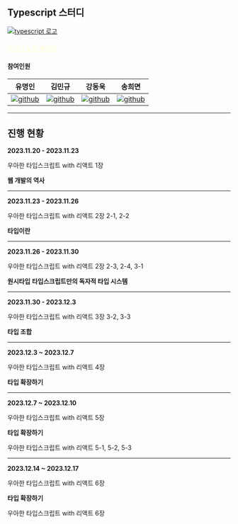 ## Typescript 스터디

[![typescript 로고](./images/typescriptLogo.png)](https://github.com/myeongin0926)

<h4><a style='color:lightyellow' href='https://polarized-income-39d.notion.site/94033567d184490a8e3bf4cebfa7f425?pvs=4'>스터디 노션 페이지</a></h4>

#### 참여인원

|                                유명인                                 |                              김민규                              |                                              강동욱                                              |                              송희면                               |
| :-------------------------------------------------------------------: | :--------------------------------------------------------------: | :----------------------------------------------------------------------------------------------: | :---------------------------------------------------------------: |
| [![github](./images/githubLogo.png)](https://github.com/myeongin0926) | [![github](./images/githubLogo.png)](https://github.com/cobocho) | [![github](./images/githubLogo.png)](https://github.com/woogie0303https://github.com/woogie0303) | [![github](./images/githubLogo.png)](https://github.com/kiki9323) |

---

## 진행 현황

**2023.11.20 - 2023.11.23**

우아한 타입스크립트 with 리액트 1장

**웹 개발의 역사**

---

**2023.11.23 - 2023.11.26**

우아한 타입스크립트 with 리액트 2장 2-1, 2-2

**타입이란**

---

**2023.11.26 - 2023.11.30**

우아한 타입스크립트 with 리액트 2장 2-3, 2-4, 3-1

**원시타입**
**타입스크립트만의 독자적 타입 시스템**

---

**2023.11.30 - 2023.12.3**

우아한 타입스크립트 with 리액트 3장 3-2, 3-3

**타입 조합**

---

**2023.12.3 ~ 2023.12.7**

우아한 타입스크립트 with 리액트 4장

**타입 확장하기**

---

**2023.12.7 ~ 2023.12.10**

우아한 타입스크립트 with 리액트 5장

**타입 확장하기**

우아한 타입스크립트 with 리액트 5-1, 5-2, 5-3


---

**2023.12.14 ~ 2023.12.17**

우아한 타입스크립트 with 리액트 6장

**타입 확장하기**

우아한 타입스크립트 with 리액트 6장
